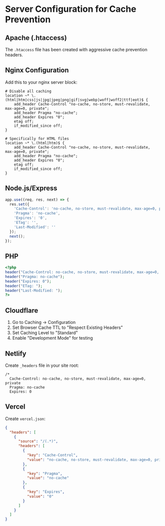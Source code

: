# Server Configuration for Cache Prevention

## Apache (.htaccess)
The `.htaccess` file has been created with aggressive cache prevention headers.

## Nginx Configuration
Add this to your nginx server block:

```nginx
# Disable all caching
location ~* \.(html|htm|css|js|jpg|jpeg|png|gif|svg|webp|woff|woff2|ttf|eot)$ {
    add_header Cache-Control "no-cache, no-store, must-revalidate, max-age=0, private";
    add_header Pragma "no-cache";
    add_header Expires "0";
    etag off;
    if_modified_since off;
}

# Specifically for HTML files
location ~* \.(html|htm)$ {
    add_header Cache-Control "no-cache, no-store, must-revalidate, max-age=0, private";
    add_header Pragma "no-cache";
    add_header Expires "0";
    etag off;
    if_modified_since off;
}
```

## Node.js/Express
```javascript
app.use((req, res, next) => {
  res.set({
    'Cache-Control': 'no-cache, no-store, must-revalidate, max-age=0, private',
    'Pragma': 'no-cache',
    'Expires': '0',
    'ETag': '',
    'Last-Modified': ''
  });
  next();
});
```

## PHP
```php
<?php
header("Cache-Control: no-cache, no-store, must-revalidate, max-age=0, private");
header("Pragma: no-cache");
header("Expires: 0");
header("ETag: ");
header("Last-Modified: ");
?>
```

## Cloudflare
1. Go to Caching → Configuration
2. Set Browser Cache TTL to "Respect Existing Headers"
3. Set Caching Level to "Standard"
4. Enable "Development Mode" for testing

## Netlify
Create `_headers` file in your site root:
```
/*
  Cache-Control: no-cache, no-store, must-revalidate, max-age=0, private
  Pragma: no-cache
  Expires: 0
```

## Vercel
Create `vercel.json`:
```json
{
  "headers": [
    {
      "source": "/(.*)",
      "headers": [
        {
          "key": "Cache-Control",
          "value": "no-cache, no-store, must-revalidate, max-age=0, private"
        },
        {
          "key": "Pragma",
          "value": "no-cache"
        },
        {
          "key": "Expires",
          "value": "0"
        }
      ]
    }
  ]
}
```
